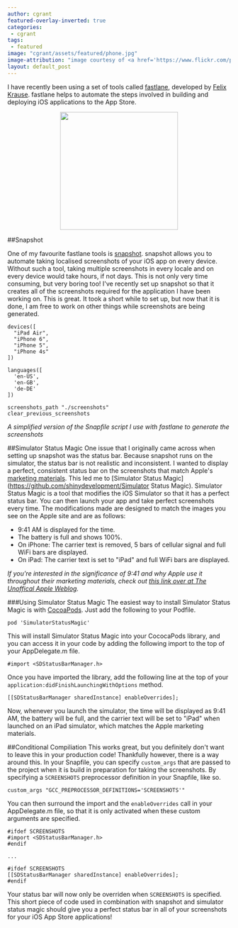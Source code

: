 ```yaml
---
author: cgrant
featured-overlay-inverted: true
categories:
 - cgrant
tags: 
 - featured
image: "cgrant/assets/featured/phone.jpg"
image-attribution: "image courtesy of <a href='https://www.flickr.com/photos/janitors/'>Kārlis Dambrāns</a>"
layout: default_post
---
```


I have recently been using a set of tools called [fastlane](http://fastlane.tools/), developed by [Felix Krause](http://www.krausefx.com/). fastlane helps to automate the steps involved in building and deploying iOS applications to the App Store.

<p style='text-align:center'>
<a href='http://fastlane.tools/'>
<img src='{{ site.github.url }}/cgrant/assets/fastlane.png' style='width:266px;'>
</a>
</p>

##Snapshot

One of my favourite fastlane tools is [snapshot](https://github.com/KrauseFx/snapshot). snapshot allows you to automate taking localised screenshots of your iOS app on every device. Without such a tool, taking multiple screenshots in every locale and on every device would take hours, if not days. This is not only very time consuming, but very boring too! I've recently set up snapshot so that it creates all of the screenshots required for the application I have been working on. This is great. It took a short while to set up, but now that it is done, I am free to work on other things while screenshots are being generated.  

	devices([
	  "iPad Air",
	  "iPhone 6",
	  "iPhone 5",
	  "iPhone 4s"
	])
	
	languages([
	  'en-US',
	  'en-GB',
	  'de-DE'
	])
	
	screenshots_path "./screenshots"
	clear_previous_screenshots
	
*A simplified version of the Snapfile script I use with fastlane to generate the screenshots*

##Simulator Status Magic
One issue that I originally came across when setting up snapshot was the status bar. Because snapshot runs on the simulator, the status bar is not realistic and inconsistent. I wanted to display a perfect, consistent status bar on the screenshots that match Apple's [marketing materials](http://www.apple.com/ios/). This led me to [Simulator Status Magic](https://github.com/shinydevelopment/Simulator Status Magic). Simulator Status Magic is a tool that modifies the iOS Simulator so that it has a perfect status bar. You can then launch your app and take perfect screenshots every time. The modifications made are designed to match the images you see on the Apple site and are as follows:

- 9:41 AM is displayed for the time.
- The battery is full and shows 100%.
- On iPhone: The carrier text is removed, 5 bars of cellular signal and full WiFi bars are displayed.
- On iPad: The carrier text is set to "iPad" and full WiFi bars are displayed.

*If you're interested in the significance of 9:41 and why Apple use it throughout their marketing materials, check out [this link over at The Unoffical Apple Weblog](http://www.tuaw.com/2014/04/14/why-9-41-am-is-the-always-the-time-displayed-on-iphones-and-ipad/).*

###Using Simulator Status Magic
The easiest way to install Simulator Status Magic is with [CocoaPods](http://cocoapods.org/). Just add the following to your Podfile.

	pod 'SimulatorStatusMagic'

This will install Simulator Status Magic into your CococaPods library, and you can access it in your code by adding the following import to the top of your AppDelegate.m file.

	#import <SDStatusBarManager.h>

Once you have imported the library, add the following line at the top of your `application:didFinishLaunchingWithOptions` method.

    [[SDStatusBarManager sharedInstance] enableOverrides];

Now, whenever you launch the simulator, the time will be displayed as 9:41 AM, the battery will be full, and the carrier text will be set to "iPad" when launched on an iPad simulator, which matches the Apple marketing materials.

##Conditional Compiliation
This works great, but you definitely don't want to leave this in your production code! Thankfully however, there is a way around this. In your Snapfile, you can specify `custom_args` that are passed to the project when it is build in preparation for taking the screenshots. By specifying a `SCREENSHOTS` preprocessor definition in your Snapfile, like so.
	
	custom_args "GCC_PREPROCESSOR_DEFINITIONS='SCREENSHOTS'"
	
You can then surround the import and the `enableOverrides` call in your AppDelegate.m file, so that it is only activated when these custom arguments are specified.

	#ifdef SCREENSHOTS
	#import <SDStatusBarManager.h>
	#endif
	
	...
	    
	#ifdef SCREENSHOTS
    [[SDStatusBarManager sharedInstance] enableOverrides];
	#endif
	
Your status bar will now only be overriden when `SCREENSHOTS` is specified. This short piece of code used in combination with snapshot and simulator status magic should give you a perfect status bar in all of your screenshots for your iOS App Store applications!
